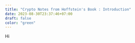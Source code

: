 ```yaml
---
title: "Crypto Notes from Hoffstein's Book : Introduction"
date: 2023-08-30T23:37:46+07:00
draft: false
color: "green"
---
```


Hi

